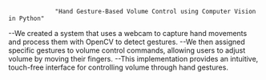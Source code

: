 
                 "Hand Gesture-Based Volume Control using Computer Vision in Python"

--We created a system that uses a webcam to capture hand movements and process them with OpenCV to detect gestures. 
--We then assigned specific gestures to volume control commands, allowing users to adjust volume by moving their fingers. 
--This implementation provides an intuitive, touch-free interface for controlling volume through hand gestures.
